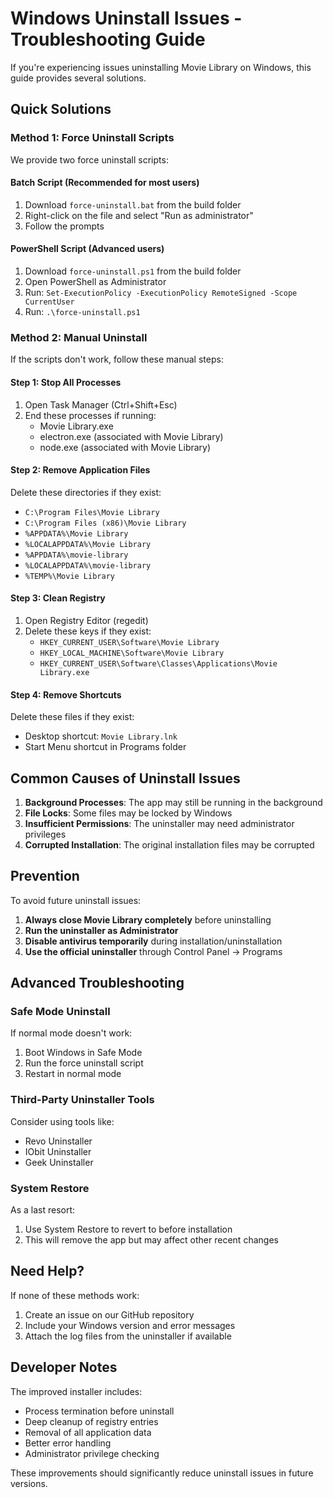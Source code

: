 # Windows Uninstall Issues - Troubleshooting Guide

If you're experiencing issues uninstalling Movie Library on Windows, this guide provides several solutions.

## Quick Solutions

### Method 1: Force Uninstall Scripts

We provide two force uninstall scripts:

#### Batch Script (Recommended for most users)
1. Download `force-uninstall.bat` from the build folder
2. Right-click on the file and select "Run as administrator"
3. Follow the prompts

#### PowerShell Script (Advanced users)
1. Download `force-uninstall.ps1` from the build folder
2. Open PowerShell as Administrator
3. Run: `Set-ExecutionPolicy -ExecutionPolicy RemoteSigned -Scope CurrentUser`
4. Run: `.\force-uninstall.ps1`

### Method 2: Manual Uninstall

If the scripts don't work, follow these manual steps:

#### Step 1: Stop All Processes
1. Open Task Manager (Ctrl+Shift+Esc)
2. End these processes if running:
   - Movie Library.exe
   - electron.exe (associated with Movie Library)
   - node.exe (associated with Movie Library)

#### Step 2: Remove Application Files
Delete these directories if they exist:
- `C:\Program Files\Movie Library`
- `C:\Program Files (x86)\Movie Library`
- `%APPDATA%\Movie Library`
- `%LOCALAPPDATA%\Movie Library`
- `%APPDATA%\movie-library`
- `%LOCALAPPDATA%\movie-library`
- `%TEMP%\Movie Library`

#### Step 3: Clean Registry
1. Open Registry Editor (regedit)
2. Delete these keys if they exist:
   - `HKEY_CURRENT_USER\Software\Movie Library`
   - `HKEY_LOCAL_MACHINE\Software\Movie Library`
   - `HKEY_CURRENT_USER\Software\Classes\Applications\Movie Library.exe`

#### Step 4: Remove Shortcuts
Delete these files if they exist:
- Desktop shortcut: `Movie Library.lnk`
- Start Menu shortcut in Programs folder

## Common Causes of Uninstall Issues

1. **Background Processes**: The app may still be running in the background
2. **File Locks**: Some files may be locked by Windows
3. **Insufficient Permissions**: The uninstaller may need administrator privileges
4. **Corrupted Installation**: The original installation files may be corrupted

## Prevention

To avoid future uninstall issues:

1. **Always close Movie Library completely** before uninstalling
2. **Run the uninstaller as Administrator**
3. **Disable antivirus temporarily** during installation/uninstallation
4. **Use the official uninstaller** through Control Panel → Programs

## Advanced Troubleshooting

### Safe Mode Uninstall
If normal mode doesn't work:
1. Boot Windows in Safe Mode
2. Run the force uninstall script
3. Restart in normal mode

### Third-Party Uninstaller Tools
Consider using tools like:
- Revo Uninstaller
- IObit Uninstaller
- Geek Uninstaller

### System Restore
As a last resort:
1. Use System Restore to revert to before installation
2. This will remove the app but may affect other recent changes

## Need Help?

If none of these methods work:
1. Create an issue on our GitHub repository
2. Include your Windows version and error messages
3. Attach the log files from the uninstaller if available

## Developer Notes

The improved installer includes:
- Process termination before uninstall
- Deep cleanup of registry entries
- Removal of all application data
- Better error handling
- Administrator privilege checking

These improvements should significantly reduce uninstall issues in future versions.
